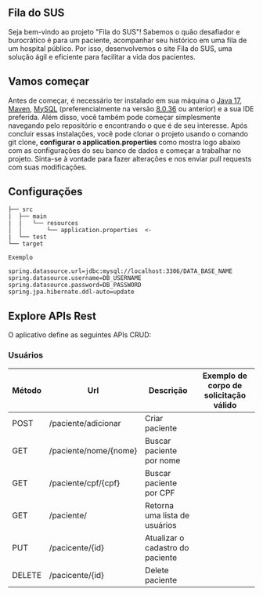 ## Fila do SUS
Seja bem-vindo ao projeto "Fila do SUS"! Sabemos o quão desafiador e burocrático é para um paciente, acompanhar seu histórico em uma fila de um hospital público. Por isso, desenvolvemos o site Fila do SUS, uma solução ágil e eficiente para facilitar a vida dos pacientes.

## Vamos começar
Antes de começar, é necessário ter instalado em sua máquina o [Java 17](https://efficient-sloth-d85.notion.site/Instalando-Java-17-a6636205fb13442d86998dda72710fdc), [Maven](https://efficient-sloth-d85.notion.site/Maven-4b297322549040f1ad2bf61d6080dd0a), [MySQL](https://dev.mysql.com/downloads/mysql/) (preferencialmente na versão [8.0.36]() ou anterior) e a sua IDE preferida. Além disso, você também pode começar simplesmente navegando pelo repositório e encontrando o que é de seu interesse. Após concluir essas instalações, você pode clonar o projeto usando o comando git clone, **configurar o application.properties** como mostra logo abaixo com as configurações do seu banco de dados e começar a trabalhar no projeto. Sinta-se à vontade para fazer alterações e nos enviar pull requests com suas modificações.

## Configurações
```
├── src
|  ├── main
|  |   └── resources
│  │       └── application.properties  <-
|  └── test
└── target

Exemplo

spring.datasource.url=jdbc:mysql://localhost:3306/DATA_BASE_NAME
spring.datasource.username=DB_USERNAME
spring.datasource.password=DB_PASSWORD
spring.jpa.hibernate.ddl-auto=update
```

## Explore APIs Rest

O aplicativo define as seguintes APIs CRUD:

### Usuários

| Método | Url | Descrição | Exemplo de corpo de solicitação válido | 
| ------ | --- | --------- | -------------------------------------- |
| POST   | /paciente/adicionar | Criar paciente | |
| GET    | /paciente/nome/{nome} | Buscar paciente por nome | |
| GET    | /paciente/cpf/{cpf} | Buscar paciente por CPF | |
| GET    | /paciente/ | Retorna uma lista de usuários | |
| PUT    | /pacicente/{id} | Atualizar o cadastro do paciente | |
| DELETE | /pacicente/{id} | Delete paciente | |
